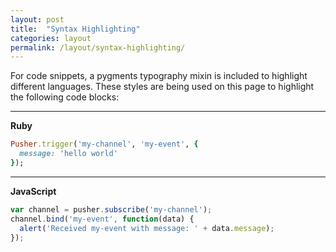 ```yaml
---
layout: post
title:  "Syntax Highlighting"
categories: layout
permalink: /layout/syntax-highlighting/
---
```


For code snippets, a pygments typography mixin is included to highlight different languages. These styles are being used on this page to highlight the following code blocks:

***

**Ruby**

``` ruby
Pusher.trigger('my-channel', 'my-event', {
  message: 'hello world'
});
```

***

**JavaScript**

``` javascript
var channel = pusher.subscribe('my-channel');
channel.bind('my-event', function(data) {
  alert('Received my-event with message: ' + data.message);
});
```